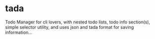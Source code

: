 # tada
Todo Manager for cli lovers, with nested todo lists, todo info section(s), simple selector utility, and uses json and tada format for saving information...
